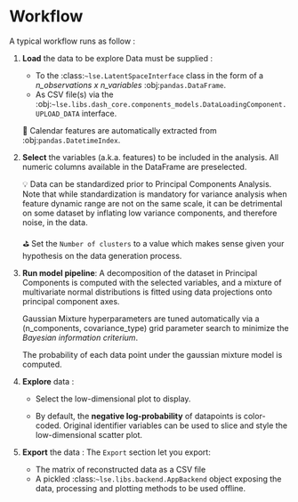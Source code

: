 # Workflow

A typical workflow runs as follow :

1. **Load** the data to be explore
    Data must be supplied :
    - To the :class:`~lse.LatentSpaceInterface` class in the form of a *n_observations x n_variables* :obj:`pandas.DataFrame`.
    - As CSV file(s) via the :obj:`~lse.libs.dash_core.components_models.DataLoadingComponent.UPLOAD_DATA` interface.

    🎉 Calendar features are automatically extracted from :obj:`pandas.DatetimeIndex`.


2. **Select** the variables (a.k.a. features) to be included in the analysis. All numeric columns available in the DataFrame are preselected.

    💡 Data can be standardized prior to Principal Components Analysis. Note that while standardization is mandatory for variance analysis when feature dynamic range are not on the same scale, it can be detrimental on some dataset by inflating low variance components, and therefore noise, in the data.

    ⛳ Set the `Number of clusters` to a value which makes sense given your hypothesis on the data generation process.


3. **Run model pipeline**: A decomposition of the dataset in Principal Components is computed with the selected variables, and a mixture of multivariate normal distributions is fitted using data projections onto principal component axes.

    Gaussian Mixture hyperparameters are tuned automatically via a (n_components, covariance_type) grid parameter search to minimize the *Bayesian information criterium*.

    The probability of each data point under the gaussian mixture model is computed.


4. **Explore** data :
    - Select the low-dimensional plot to display.

    - By default, the **negative log-probability** of datapoints is color-coded. Original identifier variables can be used to slice and style the low-dimensional scatter plot.


5. **Export** the data :
    The `Export` section let you export:
    - The matrix of reconstructed data as a CSV file
    - A pickled :class:`~lse.libs.backend.AppBackend` object exposing the data, processing and plotting methods to be used offline.
